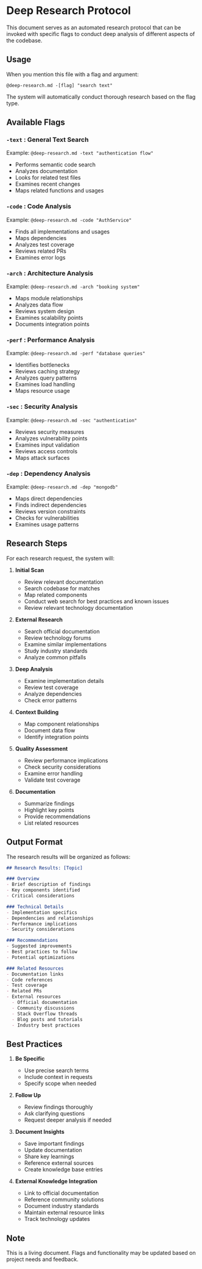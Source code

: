 # Deep Research Protocol

This document serves as an automated research protocol that can be invoked with specific flags to conduct deep analysis of different aspects of the codebase.

## Usage

When you mention this file with a flag and argument:
```
@deep-research.md -[flag] "search text"
```

The system will automatically conduct thorough research based on the flag type.

## Available Flags

### `-text` : General Text Search
Example: `@deep-research.md -text "authentication flow"`
- Performs semantic code search
- Analyzes documentation
- Looks for related test files
- Examines recent changes
- Maps related functions and usages

### `-code` : Code Analysis
Example: `@deep-research.md -code "AuthService"`
- Finds all implementations and usages
- Maps dependencies
- Analyzes test coverage
- Reviews related PRs
- Examines error logs

### `-arch` : Architecture Analysis
Example: `@deep-research.md -arch "booking system"`
- Maps module relationships
- Analyzes data flow
- Reviews system design
- Examines scalability points
- Documents integration points

### `-perf` : Performance Analysis
Example: `@deep-research.md -perf "database queries"`
- Identifies bottlenecks
- Reviews caching strategy
- Analyzes query patterns
- Examines load handling
- Maps resource usage

### `-sec` : Security Analysis
Example: `@deep-research.md -sec "authentication"`
- Reviews security measures
- Analyzes vulnerability points
- Examines input validation
- Reviews access controls
- Maps attack surfaces

### `-dep` : Dependency Analysis
Example: `@deep-research.md -dep "mongodb"`
- Maps direct dependencies
- Finds indirect dependencies
- Reviews version constraints
- Checks for vulnerabilities
- Examines usage patterns

## Research Steps

For each research request, the system will:

1. **Initial Scan**
   - Review relevant documentation
   - Search codebase for matches
   - Map related components
   - Conduct web search for best practices and known issues
   - Review relevant technology documentation

2. **External Research**
   - Search official documentation
   - Review technology forums
   - Examine similar implementations
   - Study industry standards
   - Analyze common pitfalls

3. **Deep Analysis**
   - Examine implementation details
   - Review test coverage
   - Analyze dependencies
   - Check error patterns

3. **Context Building**
   - Map component relationships
   - Document data flow
   - Identify integration points

4. **Quality Assessment**
   - Review performance implications
   - Check security considerations
   - Examine error handling
   - Validate test coverage

5. **Documentation**
   - Summarize findings
   - Highlight key points
   - Provide recommendations
   - List related resources

## Output Format

The research results will be organized as follows:

```markdown
## Research Results: [Topic]

### Overview
- Brief description of findings
- Key components identified
- Critical considerations

### Technical Details
- Implementation specifics
- Dependencies and relationships
- Performance implications
- Security considerations

### Recommendations
- Suggested improvements
- Best practices to follow
- Potential optimizations

### Related Resources
- Documentation links
- Code references
- Test coverage
- Related PRs
- External resources
  - Official documentation
  - Community discussions
  - Stack Overflow threads
  - Blog posts and tutorials
  - Industry best practices
```

## Best Practices

1. **Be Specific**
   - Use precise search terms
   - Include context in requests
   - Specify scope when needed

2. **Follow Up**
   - Review findings thoroughly
   - Ask clarifying questions
   - Request deeper analysis if needed

3. **Document Insights**
   - Save important findings
   - Update documentation
   - Share key learnings
   - Reference external sources
   - Create knowledge base entries

4. **External Knowledge Integration**
   - Link to official documentation
   - Reference community solutions
   - Document industry standards
   - Maintain external resource links
   - Track technology updates

## Note
This is a living document. Flags and functionality may be updated based on project needs and feedback.
